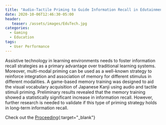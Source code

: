 ```yaml
---
title: "Audio-Tactile Priming to Guide Information Recall in Edutainment"
date: 2020-10-06T12:46:30-05:00
header:
   teaser: /assets/images/EduTech.jpg
categories:
  - Gaming
  - Education
tags:
  - User Performance
---
```


Assistive technology in learning environments needs to foster information recall strategies as a 
primary advantage over traditional learning systems. Moreover, multi-modal priming can be used as 
a well-known strategy to reinforce integration and association of memory for different stimulus in 
different modalities. A game-based memory training was designed to aid the visual vocabulary acquisition 
of Japanese Kanji using audio and tactile stimuli priming. Preliminary results revealed that the 
memory training showed a statistically significant increase in information recall. However, further 
research is needed to validate if this type of priming strategy holds in long-term information recall.

Check out the [Proceeding][URL]{:target="_blank"} 

[URL]: https://doi.org/10.1109/ICVRV47840.2019.00047

